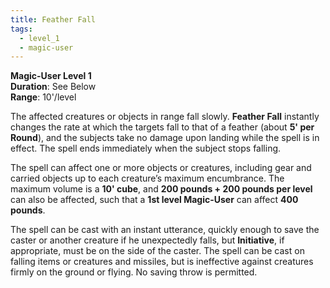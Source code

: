 ```yaml
---
title: Feather Fall
tags:
  - level_1
  - magic-user
---
```

**Magic-User Level 1**  
**Duration**: See Below  
**Range**: 10'/level

The affected creatures or objects in range fall slowly. **Feather Fall** instantly changes the rate at which the targets fall to that of a feather (about **5' per Round**), and the subjects take no damage upon landing while the spell is in effect. The spell ends immediately when the subject stops falling.  

The spell can affect one or more objects or creatures, including gear and carried objects up to each creature’s maximum encumbrance. The maximum volume is a **10' cube**, and **200 pounds + 200 pounds per level** can also be affected, such that a **1st level Magic-User** can affect **400 pounds**.  

The spell can be cast with an instant utterance, quickly enough to save the caster or another creature if he unexpectedly falls, but **Initiative**, if appropriate, must be on the side of the caster. The spell can be cast on falling items or creatures and missiles, but is ineffective against creatures firmly on the ground or flying. No saving throw is permitted.
